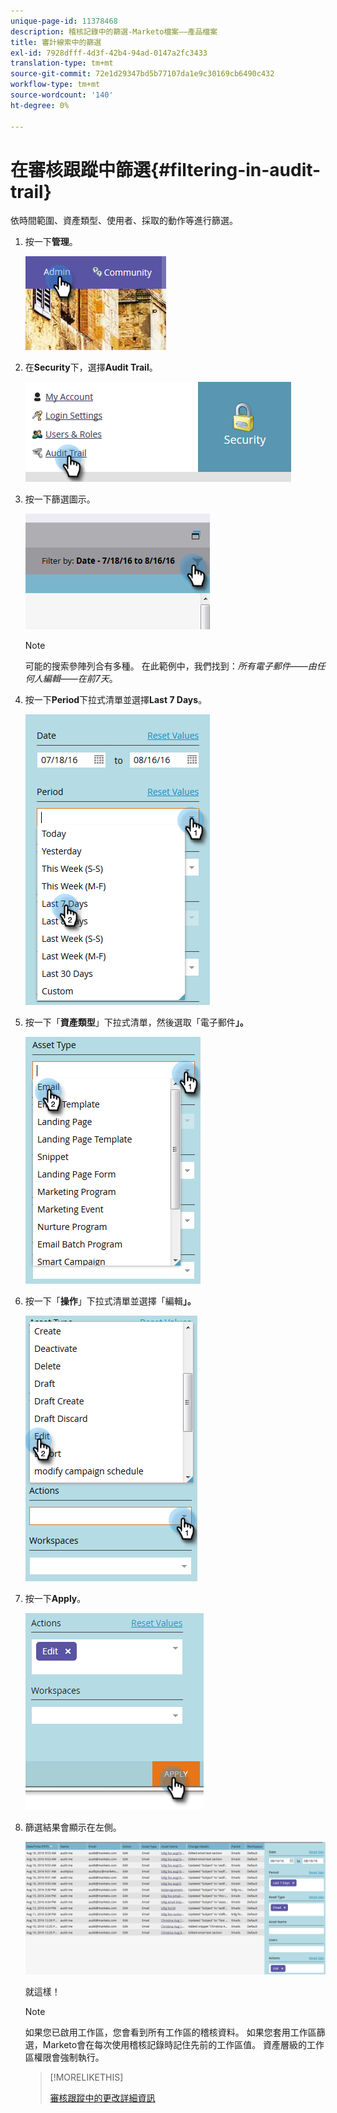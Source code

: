 ```yaml
---
unique-page-id: 11378468
description: 稽核記錄中的篩選-Marketo檔案——產品檔案
title: 審計線索中的篩選
exl-id: 7928dfff-4d3f-42b4-94ad-0147a2fc3433
translation-type: tm+mt
source-git-commit: 72e1d29347bd5b77107da1e9c30169cb6490c432
workflow-type: tm+mt
source-wordcount: '140'
ht-degree: 0%

---
```


# 在審核跟蹤中篩選{#filtering-in-audit-trail}

依時間範圍、資產類型、使用者、採取的動作等進行篩選。

1. 按一下&#x200B;**管理**。

   ![](assets/one-1.png)

1. 在&#x200B;**Security**&#x200B;下，選擇&#x200B;**Audit Trail**。

   ![](assets/two-1.png)

1. 按一下篩選圖示。

   ![](assets/three.png)

   >[!NOTE]
   >
   >可能的搜索參陣列合有多種。 在此範例中，我們找到：_所有電子郵件——由任何人編輯——在前7天_。

1. 按一下&#x200B;**Period**&#x200B;下拉式清單並選擇&#x200B;**Last 7 Days**。

   ![](assets/four.png)

1. 按一下「**資產類型**」下拉式清單，然後選取「電子郵件&#x200B;**」。**

   ![](assets/five.png)

1. 按一下「**操作**」下拉式清單並選擇「編輯&#x200B;**」。**

   ![](assets/six.png)

1. 按一下&#x200B;**Apply**。

   ![](assets/seven.png)

1. 篩選結果會顯示在左側。

   ![](assets/eight.png)

   就這樣！

   >[!NOTE]
   >
   >如果您已啟用工作區，您會看到所有工作區的稽核資料。 如果您套用工作區篩選，Marketo會在每次使用稽核記錄時記住先前的工作區值。 資產層級的工作區權限會強制執行。

   >[!MORELIKETHIS]
   >
   >[審核跟蹤中的更改詳細資訊](/help/marketo/product-docs/administration/audit-trail/change-details-in-audit-trail.md)
